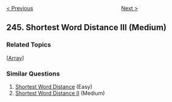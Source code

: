 <!--|This file generated by command(leetcode description); DO NOT EDIT.    |-->
<!--+----------------------------------------------------------------------+-->
<!--|@author    openset <openset.wang@gmail.com>                           |-->
<!--|@link      https://github.com/openset                                 |-->
<!--|@home      https://github.com/openset/leetcode                        |-->
<!--+----------------------------------------------------------------------+-->

[< Previous](https://github.com/openset/leetcode/tree/master/problems/shortest-word-distance-ii "Shortest Word Distance II")
　　　　　　　　　　　　　　　　
[Next >](https://github.com/openset/leetcode/tree/master/problems/strobogrammatic-number "Strobogrammatic Number")

## 245. Shortest Word Distance III (Medium)



### Related Topics
  [[Array](https://github.com/openset/leetcode/tree/master/tag/array/README.md)]

### Similar Questions
  1. [Shortest Word Distance](https://github.com/openset/leetcode/tree/master/problems/shortest-word-distance) (Easy)
  1. [Shortest Word Distance II](https://github.com/openset/leetcode/tree/master/problems/shortest-word-distance-ii) (Medium)
